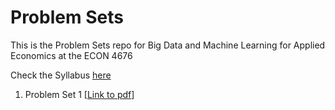 # Problem Sets

This is the Problem Sets repo for Big Data and Machine Learning for Applied Economics at the ECON 4676

Check the Syllabus [here](https://github.com/ECON-4676-UNIANDES/Syllabus)

1. Problem Set 1 \[[Link to pdf](https://github.com/ECON-4676-UNIANDES/)\]


